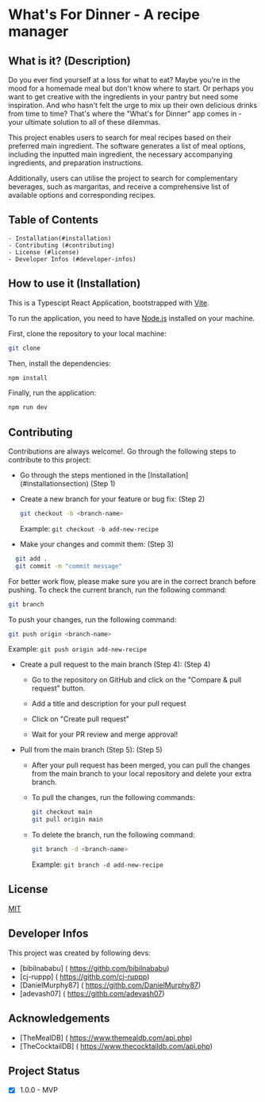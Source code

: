 <!-- eslint-disable -->
<!-- eslint-disable-next-line eslint-config-prettier -->

# What's For Dinner - A recipe manager

## What is it? (Description)

Do you ever find yourself at a loss for what to eat? Maybe you're in the mood for a homemade meal but don't know where to start. Or perhaps you want to get creative with the ingredients in your pantry but need some inspiration. And who hasn't felt the urge to mix up their own delicious drinks from time to time? That's where the "What's for Dinner" app comes in - your ultimate solution to all of these dilemmas.

This project enables users to search for meal recipes based on their preferred main ingredient. The software generates a list of meal options, including the inputted main ingredient, the necessary accompanying ingredients, and preparation instructions.

Additionally, users can utilise the project to search for complementary beverages, such as margaritas, and receive a comprehensive list of available options and corresponding recipes.

## Table of Contents

    - Installation(#installation)
    - Contributing (#contributing)
    - License (#license)
    - Developer Infos (#developer-infos)

## How to use it (Installation)

This is a Typescipt React Application, bootstrapped with [Vite](https://vitejs.dev/).

To run the application, you need to have [Node.js](https://nodejs.org/en/) installed on your machine.

First, clone the repository to your local machine:

```bash
git clone
```

Then, install the dependencies:

```bash
npm install
```

Finally, run the application:

```bash
npm run dev
```

## Contributing

Contributions are always welcome!. Go through the following steps to contribute to this project:

- Go through the steps mentioned in the [Installation] (#installationsection) (Step 1)

- Create a new branch for your feature or bug fix: (Step 2)

  ```bash
  git checkout -b <branch-name>
  ```

  Example: `git checkout -b add-new-recipe`

- Make your changes and commit them: (Step 3)

```bash
  git add .
  git commit -m "commit message"
```

For better work flow, please make sure you are in the correct branch before pushing. To check the current branch, run the following command:

```bash
git branch
```

To push your changes, run the following command:

```bash
git push origin <branch-name>
```

Example: `git push origin add-new-recipe`

- Create a pull request to the main branch (Step 4): (Step 4)

  - Go to the repository on GitHub and click on the "Compare & pull request" button.

  - Add a title and description for your pull request

  - Click on "Create pull request"

  - Wait for your PR review and merge approval!

- Pull from the main branch (Step 5): (Step 5)

  - After your pull request has been merged, you can pull the changes from the main branch to your local repository and delete your extra branch.

  - To pull the changes, run the following commands:

    ```bash
    git checkout main
    git pull origin main
    ```

  - To delete the branch, run the following command:

    ```bash
    git branch -d <branch-name>
    ```

    Example: `git branch -d add-new-recipe`

## License

[MIT](https://choosealicense.com/licenses/mit/)

## Developer Infos

This project was created by following devs:

- [bibilnababu] ( https://githb.com/bibilnababu)
- [cj-ruppp] ( https://githb.com/cj-ruppp)
- [DanielMurphy87] ( https://githb.com/DanielMurphy87)
- [adevash07] ( https://githb.com/adevash07)

## Acknowledgements

- [TheMealDB] ( https://www.themealdb.com/api.php)
- [TheCocktailDB] ( https://www.thecocktaildb.com/api.php)

## Project Status

- [x] 1.0.0 - MVP

